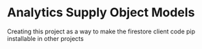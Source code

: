 # Analytics Supply Object Models

Creating this project as a way to make the firestore client code pip installable in other projects